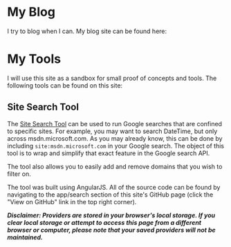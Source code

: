 # My Blog
I try to blog when I can.  My blog site can be found here: 

# My Tools
I will use this site as a sandbox for small proof of concepts and tools.  The following tools can be found on this site:

## Site Search Tool
The [Site Search Tool](apps/search) can be used to run Google searches that are confined to specific sites.  For example, you may want to search DateTime, but only across msdn.microsoft.com.  As you may already know, this can be done by including `site:msdn.microsoft.com` in your Google search.  The object of this tool is to wrap and simplify that exact feature in the Google search API.

The tool also allows you to easily add and remove domains that you wish to filter on.

The tool was built using AngularJS.  All of the source code can be found by navigating to the app/search section of this site's GitHub page (click the "View on GitHub" link in the top right corner).

**_Disclaimer: Providers are stored in your browser's local storage.  If you clear local storage or attempt to access this page from a different browser or computer, please note that your saved providers will not be maintained._**
